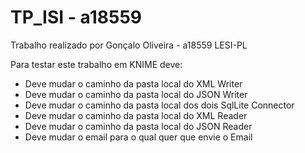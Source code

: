 # TP_ISI - a18559
Trabalho realizado por Gonçalo Oliveira - a18559 LESI-PL

Para testar este trabalho em KNIME deve:
 - Deve mudar o caminho da pasta local do XML Writer
 - Deve mudar o caminho da pasta local do JSON Writer
 - Deve mudar o caminho da pasta local dos dois SqlLite Connector
 - Deve mudar o caminho da pasta local do XML Reader
 - Deve mudar o caminho da pasta local do JSON Reader
 - Deve mudar o email para o qual quer que envie o Email

